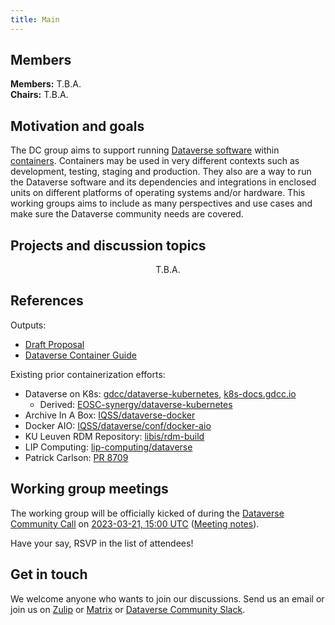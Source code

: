 ```yaml
---
title: Main
---
```


## Members

**Members:** T.B.A.<br>
**Chairs:** T.B.A.

## Motivation and goals

The DC group aims to support running [Dataverse software](https://dataverse.org) within [containers](https://kubernetes.io/docs/concepts/containers/).
Containers may be used in very different contexts such as development, testing, staging and production.
They also are a way to run the Dataverse software and its dependencies and integrations in enclosed units on different platforms of operating systems and/or hardware.
This working groups aims to include as many perspectives and use cases and make sure the Dataverse community needs are covered.

## Projects and discussion topics

<center>T.B.A.</center>

## References

Outputs:

- [Draft Proposal](https://docs.google.com/document/d/14DHDB24Cp_kzpYqhHCKCtnzOw8_WuLOOONyqJHSsaYM/edit)
- [Dataverse Container Guide](https://guides.dataverse.org/en/latest/container/index.html)

Existing prior containerization efforts:
- Dataverse on K8s: [gdcc/dataverse-kubernetes](https://github.com/gdcc/dataverse-kubernetes), [k8s-docs.gdcc.io](https://k8s-docs.gdcc.io)
   - Derived: [EOSC-synergy/dataverse-kubernetes](https://github.com/EOSC-synergy/dataverse-kubernetes/tree/5.12)
- Archive In A Box: [IQSS/dataverse-docker](https://github.com/IQSS/dataverse-docker)
- Docker AIO: [IQSS/dataverse/conf/docker-aio](https://github.com/IQSS/dataverse/tree/develop/conf/docker-aio)
- KU Leuven RDM Repository: [libis/rdm-build](https://github.com/libis/rdm-build)
- LIP Computing: [lip-computing/dataverse](https://gitlab.com/lip-computing/dataverse)
- Patrick Carlson: [PR 8709](https://github.com/IQSS/dataverse/pull/8709)

## Working group meetings

The working group will be officially kicked of during the [Dataverse Community Call](https://dataverse.org/community-calls) on [2023-03-21, 15:00 UTC](https://time.is/compare/1500_21_Mar_2023_in_UTC)
([Meeting notes](https://docs.google.com/document/d/1r_GMYqYzUyQR2LQ2cqSLWPDuFRzd18PJ-4UFC4Nvnpw/edit#)).

Have your say, RSVP in the list of attendees!

## Get in touch

We welcome anyone who wants to join our discussions. Send us an email or join us on [Zulip](https://dataverse.zulipchat.com/#narrow/stream/375812-containers/) or [Matrix](https://chat.dataverse.org) or [Dataverse Community Slack](https://dataversecommunity.slack.com/).
